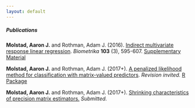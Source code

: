 ```yaml
---
layout: default
---
```

##### Publications

**Molstad, Aaron J.** and Rothman, Adam J. (2016). [Indirect multivariate response linear regression](https://academic.oup.com/biomet/article-abstract/103/3/595/1744444/Indirect-multivariate-response-linear-regression?redirectedFrom=fulltext). *Biometrika* **103** (3), 595-607. [Supplementary Material](pages/publications/IMRLR.pdf)

**Molstad, Aaron J.**  and Rothman, Adam J. (2017+). [A penalized likelihood method for classification with matrix-valued predictors](publications/MatLDA.pdf). *Revision invited.* [R Package](pages/software.html)

**Molstad, Aaron J.** and Rothman, Adam J. (2017+). [Shrinking characteristics of precision matrix estimators.](pages/publications/CharShrink.pdf) *Submitted.* 

